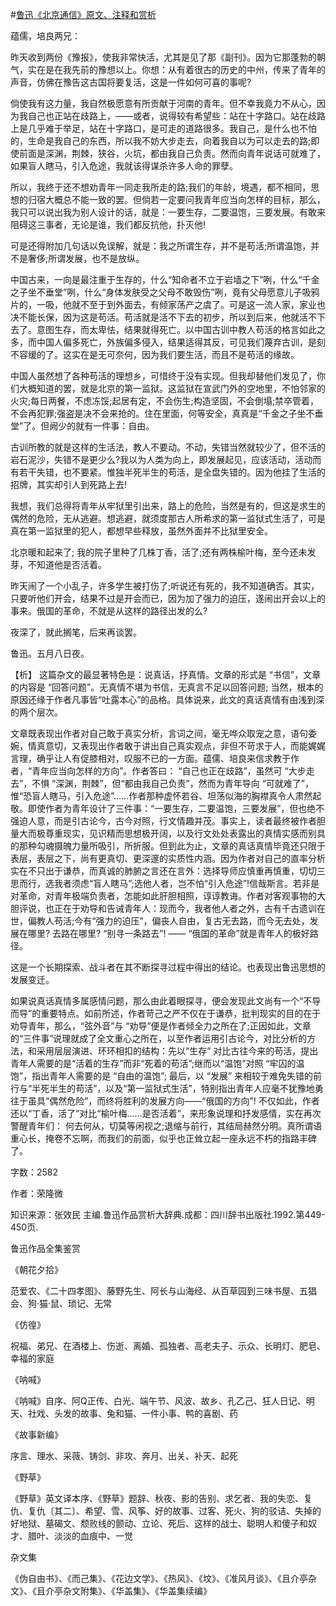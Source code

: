 #[鲁迅《北京通信》原文、注释和赏析](https://www.vrrw.net/wx/9546.html)

蕴儒，培良两兄：

昨天收到两份《豫报》，使我非常快活，尤其是见了那《副刊》。因为它那蓬勃的朝气，实在是在我先前的豫想以上。你想：从有着很古的历史的中州，传来了青年的声音，仿佛在豫告这古国将要复活，这是一件如何可喜的事呢?

倘使我有这力量，我自然极愿意有所贡献于河南的青年。但不幸我竟力不从心，因为我自己也正站在歧路上，——或者，说得较有希望些：站在十字路口。站在歧路上是几乎难于举足，站在十字路口，是可走的道路很多。我自己，是什么也不怕的，生命是我自己的东西，所以我不妨大步走去，向着我自以为可以走去的路;即使前面是深渊，荆棘，狭谷，火坑，都由我自己负责。然而向青年说话可就难了，如果盲人瞎马，引入危途，我就该得谋杀许多人命的罪孽。

所以，我终于还不想劝青年一同走我所走的路;我们的年龄，境遇，都不相同，思想的归宿大概总不能一致的罢。但倘若一定要问我青年应当向怎样的目标，那么，我只可以说出我为别人设计的话，就是：一要生存，二要温饱，三要发展。有敢来阻碍这三事者，无论是谁，我们都反抗他，扑灭他!

可是还得附加几句话以免误解，就是：我之所谓生存，并不是苟活;所谓温饱，并不是奢侈;所谓发展，也不是放纵。

中国古来，一向是最注重于生存的，什么“知命者不立于岩墙之下”咧，什么“千金之子坐不垂堂”咧，什么“身体发肤受之父母不敢毁伤”咧，竟有父母愿意儿子吸鸦片的，一吸，他就不至于到外面去，有倾家荡产之虞了。可是这一流人家，家业也决不能长保，因为这是苟活。苟活就是活不下去的初步，所以到后来，他就活不下去了。意图生存，而太卑怯，结果就得死亡。以中国古训中教人苟活的格言如此之多，而中国人偏多死亡，外族偏多侵入，结果适得其反，可见我们蔑弃古训，是刻不容缓的了。这实在是无可奈何，因为我们要生活，而且不是苟活的缘故。

中国人虽然想了各种苟活的理想乡，可惜终于没有实现。但我却替他们发见了，你们大概知道的罢，就是北京的第一监狱。这监狱在宣武门外的空地里，不怕邻家的火灾;每日两餐，不虑冻馁;起居有定，不会伤生;构造坚固，不会倒塌;禁卒管着，不会再犯罪;强盗是决不会来抢的。住在里面，何等安全，真真是“千金之子坐不垂堂”了。但阙少的就有一件事：自由。

古训所教的就是这样的生活法，教人不要动。不动，失错当然就较少了，但不活的岩石泥沙，失错不是更少么?我以为人类为向上，即发展起见，应该活动，活动而有若干失错，也不要紧。惟独半死半生的苟活，是全盘失错的。因为他挂了生活的招牌，其实却引人到死路上去!

我想，我们总得将青年从牢狱里引出来，路上的危险，当然是有的，但这是求生的偶然的危险，无从逃避。想逃避，就须度那古人所希求的第一监狱式生活了，可是真在第一监狱里的犯人，都想早些释放，虽然外面并不比狱里安全。

北京暖和起来了; 我的院子里种了几株丁香，活了;还有两株榆叶梅，至今还未发芽，不知道他是否活着。

昨天闹了一个小乱子，许多学生被打伤了;听说还有死的，我不知道确否。其实，只要听他们开会，结果不过是开会而已，因为加了强力的迫压，遂闹出开会以上的事来。俄国的革命，不就是从这样的路径出发的么?

夜深了，就此搁笔，后来再谈罢。

鲁迅。五月八日夜。



【析】 这篇杂文的最显著特色是：说真话，抒真情。文章的形式是 “书信”，文章的内容是 “回答问题”。无真情不堪为书信，无真言不足以回答问题; 当然，根本的原因还缘于作者凡事皆“吐露本心”的品格。具体说来，此文的真话真情有由浅到深的两个层次。

文章既表现出作者对自己敢于真实分析，言词之间，毫无哗众取宠之意，语句委婉，情真意切，又表现出作者敢于讲出自己真实观点，非但不苛求于人，而能娓娓言理，确乎让人有促膝相对，叹服不已的一方面。蕴儒、培良来信求教于作者，“青年应当向怎样的方向”。作者答曰： “自己也正在歧路”，虽然可 “大步走去”，不惧 “深渊，荆棘”，但“都由我自己负责”，然而为青年导向 “可就难了”，惟“恐盲人瞎马，引入危途”……作者那种虚怀若谷、坦荡似海的胸襟真令人肃然起敬。即使作者为青年设计了三件事：“一要生存，二要温饱，三要发展”，但也绝不强迫人意，而是引古论今，古今对照，行文情趣并茂。事实上，读者最终被作者胆量大而极尊重现实，见识精而思想极开阔，以及行文处处表露出的真情实感而别具的那种勾魂摄魄力量所吸引，所折服。但到此为止，文章的真话真情毕竟还只限于表层，表层之下，尚有更真切、更深邃的实质性内涵。因为作者对自己的直率分析实在不只出于谦恭，而真诚的肺腑之言还在言外：选择导师应慎重再慎重，切切三思而行，选我者须虑“盲人瞎马”;选他人者，岂不怕“引入危途”!信哉斯言。若非是对革命，对青年极端负责者，怎能如此肝胆相照，谆谆教诲。作者对客观事物的大胆评说，也正在于劝导和告诫青年人：现而今，我者他人者之外，古有千古遗训在世，偏教人苟活;今有“强力的迫压”，偏丧人自由，复古无去路，而今无去处，发展在哪里? 去路在哪里? “别寻一条路去”! —— “俄国的革命”就是青年人的极好路径。

这是一个长期探索、战斗者在其不断探寻过程中得出的结论。也表现出鲁迅思想的发展变迁。

如果说真话真情多属感情问题，那么由此着眼探寻，便会发现此文尚有一个“不导而导”的重要特点。如前所述，作者苛己之严不仅在于谦恭，批判现实的目的在于劝导青年，那么，“弦外音”与 “劝导”便是作者倾全力之所在了;正因如此，文章的“三件事”说理就成了全文重心之所在，以至作者运用引古论今，对比分析的方法，和采用层层演进、环环相扣的结构：先以“生存” 对比古往今来的苟活，提出青年人需要的是“活着的生存”而非“死着的苟活”;继而以“温饱”对照 “牢囚的温饱”，指出青年人需要的是 “自由的温饱”; 最后，以 “发展” 来相较于难免失错的前行与“半死半生的苟活”，以及“第一监狱式生活”，特别指出青年人应毫不犹豫地勇往于虽具“偶然危险”，而终将胜利的发展方向——“俄国的方向”! 不仅如此，作者还以“丁香，活了”对比“榆叶梅……是否活着”，来形象说理和抒发感情，实在再次警醒青年们： 何去何从，切莫等闲视之;退缩与前行，其结局赫然分明。真所谓语重心长，掩卷不忘啊，而我们的前面，似乎也正耸立起一座永远不朽的指路丰碑了。

字数：2582

作者：荣隆微

知识来源：张效民 主编.鲁迅作品赏析大辞典.成都：四川辞书出版社.1992.第449-450页.

鲁迅作品全集鉴赏

《朝花夕拾》

范爱农、《二十四孝图》、藤野先生、阿长与山海经、从百草园到三味书屋、五猖会、狗·猫·鼠、琐记、无常

《仿徨》

祝福、弟兄、在酒楼上、伤逝、离婚、孤独者、高老夫子、示众、长明灯、肥皂、幸福的家庭

《呐喊》

《呐喊》自序、阿Q正传、白光、端午节、风波、故乡、孔乙己、狂人日记、明天、社戏、头发的故事、兔和猫、一件小事、鸭的喜剧、药

《故事新编》

序言、理水、采薇、铸剑、非攻、奔月、出关、补天、起死

《野草》

《野草》英文译本序、《野草》题辞、秋夜、影的告别、求乞者、我的失恋、复仇、复仇〔其二〕、希望、雪、风筝、好的故事、过客、死火、狗的驳诘、失掉的好地狱、墓碣文、颓败线的颤动、立论、死后、这样的战士、聪明人和傻子和奴才、腊叶、淡淡的血痕中、一觉

杂文集

《伪自由书》、《而己集》、《花边文学》、《热风》、《坟》、《准风月谈》、《且介亭杂文》、《且介亭杂文附集》、《华盖集》、《华盖集续编》

